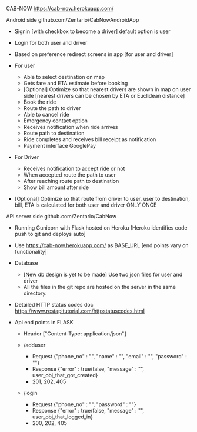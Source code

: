 CAB-NOW		https://cab-now.herokuapp.com/

Android side	github.com/Zentario/CabNowAndroidApp

- Signin [with checkbox to become a driver] default option is user
- Login for both user and driver
- Based on preference redirect screens in app [for user and driver]

- For user
	- Able to select destination on map
	- Gets fare and ETA estimate before booking
	- [Optional] Optimize so that nearest drivers are shown in map on user side
	   [nearest drivers can be chosen by ETA or Euclidean distance]
	- Book the ride
	- Route the path to driver
	- Able to cancel ride
	- Emergency contact option
	- Receives notification when ride arrives
	- Route path to destination
	- Ride completes and receives bill receipt as notification
	- Payment interface GooglePay

- For Driver
	- Receives notification to accept ride or not
	- When accepted route the path to user
	- After reaching route path to destination
	- Show bill amount after ride

- [Optional] Optimize so that route from driver to user, user to destination, bill, ETA is calculated
   for both user and driver ONLY ONCE


API server side	 github.com/Zentario/CabNow

- Running Gunicorn with Flask hosted on Heroku [Heroku identifies code push to git and deploys auto]
- Use https://cab-now.herokuapp.com/ as BASE_URL [end points vary on functionality]

- Database
	- [New db design is yet to be made] Use two json files for user and driver
	- All the files in the git repo are hosted on the server in the same directory.


- Detailed HTTP status codes doc https://www.restapitutorial.com/httpstatuscodes.html
- Api end points in FLASK 
	- Header ["Content-Type: application/json"]

	- /adduser
		- Request  {"phone_no" : "", "name" : "", "email" : "", "password" : ""}
		- Response {"error" : true/false, "message" : "", user_obj_that_got_created}
		- 201, 202, 405
	
	- /login
		- Request  {"phone_no" : "", "password" : ""}
		- Response {"error" : true/false, "message" : "", user_obj_that_logged_in}
		- 200, 202, 405